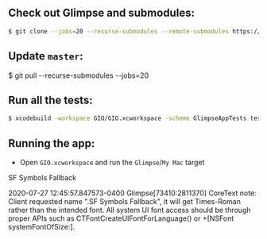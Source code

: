 
## Check out Glimpse and submodules:

```bash
$ git clone --jobs=20 --recurse-submodules --remote-submodules https://github.com/glimpseio/GIO.git
```
 
## Update `master`:

$ git pull --recurse-submodules --jobs=20

## Run all the tests:

```bash
$ xcodebuild -workspace GIO/GIO.xcworkspace -scheme GlimpseAppTests test
```

## Running the app:

  * Open `GIO.xcworkspace` and run the `Glimpse`/`My Mac` target

  SF Symbols Fallback


  2020-07-27 12:45:57.847573-0400 Glimpse[73410:2811370] CoreText note: Client requested name ".SF Symbols Fallback", it will get Times-Roman rather than the intended font. All system UI font access should be through proper APIs such as CTFontCreateUIFontForLanguage() or +[NSFont systemFontOfSize:].


